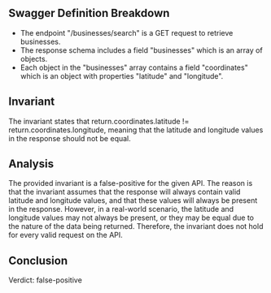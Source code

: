 ## Swagger Definition Breakdown
- The endpoint "/businesses/search" is a GET request to retrieve businesses.
- The response schema includes a field "businesses" which is an array of objects.
- Each object in the "businesses" array contains a field "coordinates" which is an object with properties "latitude" and "longitude".

## Invariant
The invariant states that return.coordinates.latitude != return.coordinates.longitude, meaning that the latitude and longitude values in the response should not be equal.

## Analysis
The provided invariant is a false-positive for the given API. The reason is that the invariant assumes that the response will always contain valid latitude and longitude values, and that these values will always be present in the response. However, in a real-world scenario, the latitude and longitude values may not always be present, or they may be equal due to the nature of the data being returned. Therefore, the invariant does not hold for every valid request on the API.

## Conclusion
Verdict: false-positive
